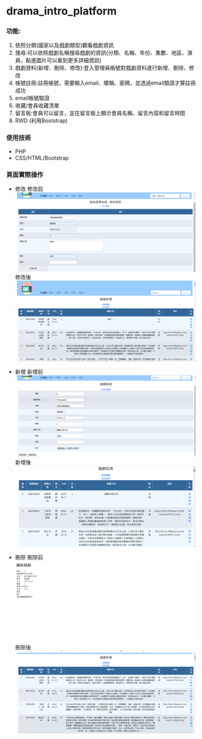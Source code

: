 # drama_intro_platform
### 功能:
1. 依照分類(國家以及戲劇類型)觀看戲劇資訊
2. 搜尋:可以依照戲劇名稱搜尋戲劇的資訊(分類、名稱、年份、集數、地區、演員，點進圖片可以看到更多詳細資訊)
3. 戲劇資料(新增、刪除、修改):登入管理員帳號對戲劇資料進行新增、刪除、修改
4. 帳號註冊:註冊帳號，需要輸入email、暱稱、密碼，並透過email驗證才算註冊成功
5. email帳號驗證
6. 收藏/會員收藏清單
7.  留言板:會員可以留言，並在留言板上顯示會員名稱、留言內容和留言時間
8.  RWD (利用Bootstrap)

### 使用技術
*  PHP 
*  CSS/HTML/Bootstrap

### 頁面實際操作
* 修改
修改前
![image](https://github.com/kangyunxuan/drama_intro_platform/blob/main/%E8%B3%87%E6%96%99%E5%BA%AB%E5%B0%88%E6%A1%88final/images/修改.png)
修改後
![image](https://github.com/kangyunxuan/drama_intro_platform/blob/main/%E8%B3%87%E6%96%99%E5%BA%AB%E5%B0%88%E6%A1%88final/images/修改2.png)

* 新增
新增前
![image](https://github.com/kangyunxuan/drama_intro_platform/blob/main/%E8%B3%87%E6%96%99%E5%BA%AB%E5%B0%88%E6%A1%88final/images/新增.png)
新增後
![image](https://github.com/kangyunxuan/drama_intro_platform/blob/main/%E8%B3%87%E6%96%99%E5%BA%AB%E5%B0%88%E6%A1%88final/images/新增2.png)

* 刪除
刪除前
![image](https://github.com/kangyunxuan/drama_intro_platform/blob/main/%E8%B3%87%E6%96%99%E5%BA%AB%E5%B0%88%E6%A1%88final/images/刪除.png)
刪除後
![image](https://github.com/kangyunxuan/drama_intro_platform/blob/main/%E8%B3%87%E6%96%99%E5%BA%AB%E5%B0%88%E6%A1%88final/images/刪除2.png)








